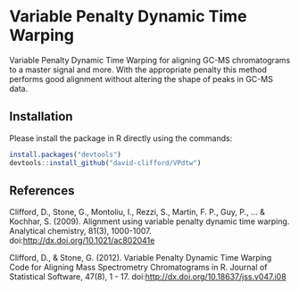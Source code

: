 # Variable Penalty Dynamic Time Warping
Variable Penalty Dynamic Time Warping for aligning GC-MS chromatograms to a master signal and more. With the appropriate penalty this method performs good alignment without altering the shape of peaks in GC-MS data.

## Installation
Please install the package in R directly using the commands:

```R
install.packages("devtools")
devtools::install_github("david-clifford/VPdtw")
```
## References
Clifford, D., Stone, G., Montoliu, I., Rezzi, S., Martin, F. P., Guy, P., ... & Kochhar, S. (2009). Alignment using variable penalty dynamic time warping. Analytical chemistry, 81(3), 1000-1007. doi:http://dx.doi.org/10.1021/ac802041e

Clifford, D., & Stone, G. (2012). Variable Penalty Dynamic Time Warping Code for Aligning Mass Spectrometry Chromatograms in R. Journal of Statistical Software, 47(8), 1 - 17. doi:http://dx.doi.org/10.18637/jss.v047.i08
